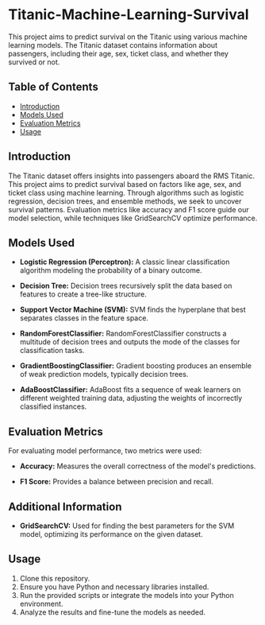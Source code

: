 # Titanic-Machine-Learning-Survival

This project aims to predict survival on the Titanic using various machine learning models. The Titanic dataset contains information about passengers, including their age, sex, ticket class, and whether they survived or not.

## Table of Contents

- [Introduction](#introduction)
 - [Models Used](#ModelsUsed)
 - [Evaluation Metrics](#EvaluationMetrics)
- [Usage](#usage)

  
## Introduction

The Titanic dataset offers insights into passengers aboard the RMS Titanic. This project aims to predict survival based on factors like age, sex, and ticket class using machine learning. Through algorithms such as logistic regression, decision trees, and ensemble methods, we seek to uncover survival patterns. Evaluation metrics like accuracy and F1 score guide our model selection, while techniques like GridSearchCV optimize performance.


## Models Used

- **Logistic Regression (Perceptron):** A classic linear classification algorithm modeling the probability of a binary outcome.
  
- **Decision Tree:** Decision trees recursively split the data based on features to create a tree-like structure.
  
- **Support Vector Machine (SVM):** SVM finds the hyperplane that best separates classes in the feature space.
  
- **RandomForestClassifier:** RandomForestClassifier constructs a multitude of decision trees and outputs the mode of the classes for classification tasks.
  
- **GradientBoostingClassifier:** Gradient boosting produces an ensemble of weak prediction models, typically decision trees.
  
- **AdaBoostClassifier:** AdaBoost fits a sequence of weak learners on different weighted training data, adjusting the weights of incorrectly classified instances.

## Evaluation Metrics

For evaluating model performance, two metrics were used:

- **Accuracy:** Measures the overall correctness of the model's predictions.
  
- **F1 Score:** Provides a balance between precision and recall.

## Additional Information

- **GridSearchCV:** Used for finding the best parameters for the SVM model, optimizing its performance on the given dataset.

## Usage

1. Clone this repository.
2. Ensure you have Python and necessary libraries installed.
3. Run the provided scripts or integrate the models into your Python environment.
4. Analyze the results and fine-tune the models as needed.


